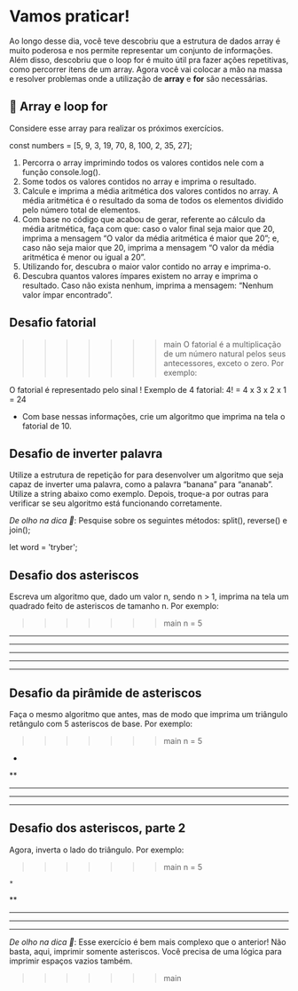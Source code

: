 # Vamos praticar!
Ao longo desse dia, você teve descobriu que a estrutura de dados array é muito poderosa e nos permite representar um conjunto de informações. Além disso, descobriu que o loop for é muito útil pra fazer ações repetitivas, como percorrer itens de um array. Agora você vai colocar a mão na massa e resolver problemas onde a utilização de **array** e **for** são necessárias.

## 🚀 Array e loop for
Considere esse array para realizar os próximos exercícios.

const numbers = [5, 9, 3, 19, 70, 8, 100, 2, 35, 27];

1. Percorra o array imprimindo todos os valores contidos nele com a função console.log().
2. Some todos os valores contidos no array e imprima o resultado.
3. Calcule e imprima a média aritmética dos valores contidos no array. A média aritmética é o resultado da soma de todos os elementos dividido pelo número total de elementos.
4. Com base no código que acabou de gerar, referente ao cálculo da média aritmética, faça com que: caso o valor final seja maior que 20, imprima a mensagem “O valor da média aritmética é maior que 20”; e, caso não seja maior que 20, imprima a mensagem “O valor da média aritmética é menor ou igual a 20”.
5. Utilizando for, descubra o maior valor contido no array e imprima-o.
6. Descubra quantos valores ímpares existem no array e imprima o resultado. Caso não exista nenhum, imprima a mensagem: “Nenhum valor ímpar encontrado”.

## Desafio fatorial
>>>>>>> main
O fatorial é a multiplicação de um número natural pelos seus antecessores, exceto o zero. Por exemplo:

O fatorial é representado pelo sinal !
Exemplo de 4 fatorial:
4! = 4 x 3 x 2 x 1 = 24

 - Com base nessas informações, crie um algoritmo que imprima na tela o fatorial de 10.

## Desafio de inverter palavra
Utilize a estrutura de repetição for para desenvolver um algoritmo que seja capaz de inverter uma palavra, como a palavra “banana” para “ananab”. Utilize a string abaixo como exemplo. Depois, troque-a por outras para verificar se seu algoritmo está funcionando corretamente.

   *De olho na dica 👀*: Pesquise sobre os seguintes métodos: split(), reverse() e join();

let word = 'tryber';

## Desafio dos asteriscos
Escreva um algoritmo que, dado um valor n, sendo n > 1, imprima na tela um quadrado feito de asteriscos de tamanho n. Por exemplo:

>>>>>>> main
n = 5

*****
*****
*****
*****
*****


## Desafio da pirâmide de asteriscos
Faça o mesmo algoritmo que antes, mas de modo que imprima um triângulo retângulo com 5 asteriscos de base. Por exemplo:

>>>>>>> main
n = 5

*
**
***
****
*****


## Desafio dos asteriscos, parte 2
Agora, inverta o lado do triângulo. Por exemplo:

>>>>>>> main
n = 5

    *
   **
  ***
 ****
*****

*De olho na dica 👀*: Esse exercício é bem mais complexo que o anterior! Não basta, aqui, imprimir somente asteriscos. Você precisa de uma lógica para imprimir espaços vazios também.
>>>>>>> main
